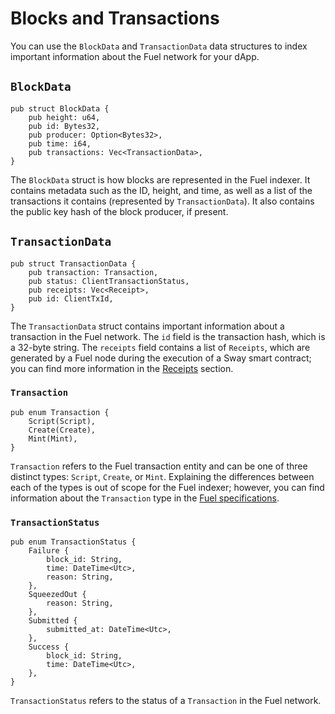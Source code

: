 # Blocks and Transactions

You can use the `BlockData` and `TransactionData` data structures to index important information about the Fuel network for your dApp.

## `BlockData`

```rust,ignore
pub struct BlockData {
    pub height: u64,
    pub id: Bytes32,
    pub producer: Option<Bytes32>,
    pub time: i64,
    pub transactions: Vec<TransactionData>,
}
```

The `BlockData` struct is how blocks are represented in the Fuel indexer. It contains metadata such as the ID, height, and time, as well as a list of the transactions it contains (represented by `TransactionData`). It also contains the public key hash of the block producer, if present.

## `TransactionData`

```rust,ignore
pub struct TransactionData {
    pub transaction: Transaction,
    pub status: ClientTransactionStatus,
    pub receipts: Vec<Receipt>,
    pub id: ClientTxId,
}
```

The `TransactionData` struct contains important information about a transaction in the Fuel network. The `id` field is the transaction hash, which is a 32-byte string. The `receipts` field contains a list of `Receipts`, which are generated by a Fuel node during the execution of a Sway smart contract; you can find more information in the [Receipts](./receipts.md) section.

### `Transaction`

```rust,ignore
pub enum Transaction {
    Script(Script),
    Create(Create),
    Mint(Mint),
}
```

`Transaction` refers to the Fuel transaction entity and can be one of three distinct types: `Script`, `Create`, or `Mint`. Explaining the differences between each of the types is out of scope for the Fuel indexer; however, you can find information about the `Transaction` type in the [Fuel specifications](https://specs.fuel.network/master/tx-format/transaction.html).

### `TransactionStatus`

```rust,ignore
pub enum TransactionStatus {
    Failure {
        block_id: String,
        time: DateTime<Utc>,
        reason: String,
    },
    SqueezedOut {
        reason: String,
    },
    Submitted {
        submitted_at: DateTime<Utc>,
    },
    Success {
        block_id: String,
        time: DateTime<Utc>,
    },
}
```

`TransactionStatus` refers to the status of a `Transaction` in the Fuel network.
